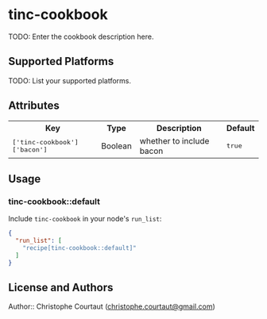 # tinc-cookbook

TODO: Enter the cookbook description here.

## Supported Platforms

TODO: List your supported platforms.

## Attributes

<table>
  <tr>
    <th>Key</th>
    <th>Type</th>
    <th>Description</th>
    <th>Default</th>
  </tr>
  <tr>
    <td><tt>['tinc-cookbook']['bacon']</tt></td>
    <td>Boolean</td>
    <td>whether to include bacon</td>
    <td><tt>true</tt></td>
  </tr>
</table>

## Usage

### tinc-cookbook::default

Include `tinc-cookbook` in your node's `run_list`:

```json
{
  "run_list": [
    "recipe[tinc-cookbook::default]"
  ]
}
```

## License and Authors

Author:: Christophe Courtaut (<christophe.courtaut@gmail.com>)
